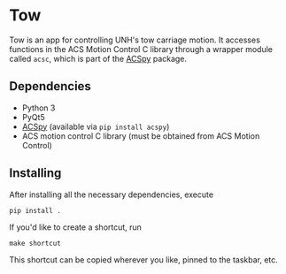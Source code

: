 # Tow

Tow is an app for controlling UNH's tow carriage motion. It accesses functions
in the ACS Motion Control C library through a wrapper module called `acsc`,
which is part of the [ACSpy](https://github.com/petebachant/ACSpy) package.

## Dependencies

  * Python 3
  * PyQt5
  * [ACSpy](https://github.com/petebachant/ACSpy) (available via `pip install acspy`)
  * ACS motion control C library (must be obtained from ACS Motion Control)

## Installing

After installing all the necessary dependencies, execute

    pip install .

If you'd like to create a shortcut, run

    make shortcut

This shortcut can be copied wherever you like, pinned to the taskbar, etc.
